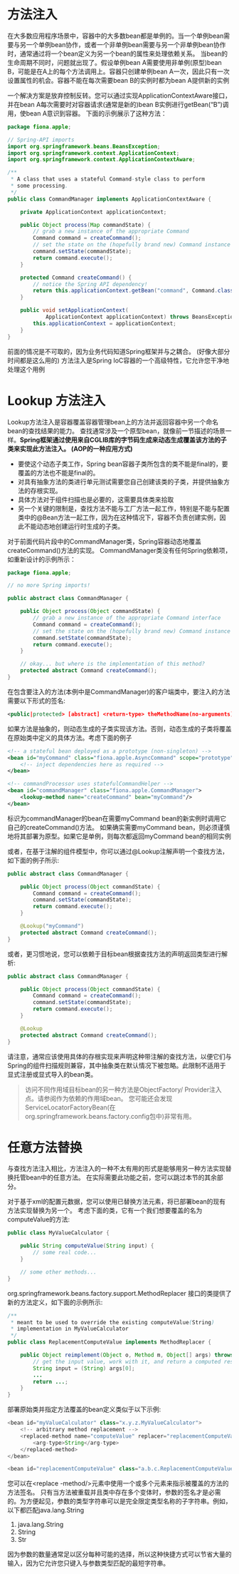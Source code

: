 # 方法注入
在大多数应用程序场景中，容器中的大多数bean都是单例的。当一个单例bean需要与另一个单例bean协作，或者一个非单例bean需要与另一个非单例bean协作时，通常通过将一个bean定义为另一个bean的属性来处理依赖关系。
当bean的生命周期不同时，问题就出现了。假设单例bean A需要使用非单例(原型)bean B，可能是在A上的每个方法调用上。容器只创建单例bean A一次，因此只有一次设置属性的机会。容器不能在每次需要bean B的实例时都为bean A提供新的实例

一个解决方案是放弃控制反转。您可以通过实现ApplicationContextAware接口，并在bean A每次需要时对容器请求(通常是新的)bean B实例进行getBean(“B”)调用，使bean A意识到容器。
下面的示例展示了这种方法：

```java
package fiona.apple;

// Spring-API imports
import org.springframework.beans.BeansException;
import org.springframework.context.ApplicationContext;
import org.springframework.context.ApplicationContextAware;

/**
 * A class that uses a stateful Command-style class to perform
 * some processing.
 */
public class CommandManager implements ApplicationContextAware {

	private ApplicationContext applicationContext;

	public Object process(Map commandState) {
		// grab a new instance of the appropriate Command
		Command command = createCommand();
		// set the state on the (hopefully brand new) Command instance
		command.setState(commandState);
		return command.execute();
	}

	protected Command createCommand() {
		// notice the Spring API dependency!
		return this.applicationContext.getBean("command", Command.class);
	}

	public void setApplicationContext(
			ApplicationContext applicationContext) throws BeansException {
		this.applicationContext = applicationContext;
	}
}
```
前面的情况是不可取的，因为业务代码知道Spring框架并与之耦合。 (好像大部分时间都是这么用的)
方法注入是Spring IoC容器的一个高级特性，它允许您干净地处理这个用例



# Lookup 方法注入
Lookup方法注入是容器覆盖容器管理bean上的方法并返回容器中另一个命名bean的查找结果的能力。
查找通常涉及一个原型bean，就像前一节描述的场景一样。__Spring框架通过使用来自CGLIB库的字节码生成来动态生成覆盖该方法的子类来实现此方法注入。 (AOP的一种应用方式)__

- 要使这个动态子类工作，Spring bean容器子类所包含的类不能是final的，要覆盖的方法也不能是final的。
- 对具有抽象方法的类进行单元测试需要您自己创建该类的子类，并提供抽象方法的存根实现。
- 具体方法对于组件扫描也是必要的，这需要具体类来拾取
- 另一个关键的限制是，查找方法不能与工厂方法一起工作，特别是不能与配置类中的@Bean方法一起工作，因为在这种情况下，容器不负责创建实例，因此不能动态地创建运行时生成的子类。

对于前面代码片段中的CommandManager类，Spring容器动态地覆盖createCommand()方法的实现。
CommandManager类没有任何Spring依赖项，如重新设计的示例所示：
```java
package fiona.apple;

// no more Spring imports!

public abstract class CommandManager {

	public Object process(Object commandState) {
		// grab a new instance of the appropriate Command interface
		Command command = createCommand();
		// set the state on the (hopefully brand new) Command instance
		command.setState(commandState);
		return command.execute();
	}

	// okay... but where is the implementation of this method?
	protected abstract Command createCommand();
}
```
在包含要注入的方法(本例中是CommandManager)的客户端类中，要注入的方法需要以下形式的签名:
```XML
<public|protected> [abstract] <return-type> theMethodName(no-arguments);
```
如果方法是抽象的，则动态生成的子类实现该方法。否则，动态生成的子类将覆盖在原始类中定义的具体方法。考虑下面的例子
```XML
<!-- a stateful bean deployed as a prototype (non-singleton) -->
<bean id="myCommand" class="fiona.apple.AsyncCommand" scope="prototype">
	<!-- inject dependencies here as required -->
</bean>

<!-- commandProcessor uses statefulCommandHelper -->
<bean id="commandManager" class="fiona.apple.CommandManager">
	<lookup-method name="createCommand" bean="myCommand"/>
</bean>
```
标识为commandManager的bean在需要myCommand bean的新实例时调用它自己的createCommand()方法。
如果确实需要myCommand bean，则必须谨慎地将其部署为原型。如果它是单例，则每次都返回myCommand bean的相同实例

或者，在基于注解的组件模型中，你可以通过@Lookup注解声明一个查找方法，如下面的例子所示:
```java
public abstract class CommandManager {

	public Object process(Object commandState) {
		Command command = createCommand();
		command.setState(commandState);
		return command.execute();
	}

	@Lookup("myCommand")
	protected abstract Command createCommand();
}
```
或者，更习惯地说，您可以依赖于目标bean根据查找方法的声明返回类型进行解析:
```java
public abstract class CommandManager {

	public Object process(Object commandState) {
		Command command = createCommand();
		command.setState(commandState);
		return command.execute();
	}

	@Lookup
	protected abstract Command createCommand();
}
```
请注意，通常应该使用具体的存根实现来声明这种带注解的查找方法，以便它们与Spring的组件扫描规则兼容，其中抽象类在默认情况下被忽略。此限制不适用于显式注册或显式导入的bean类。

> 访问不同作用域目标bean的另一种方法是ObjectFactory/ Provider注入点。请参阅作为依赖的作用域bean。
> 您可能还会发现ServiceLocatorFactoryBean(在org.springframework.beans.factory.config包中)非常有用。



# 任意方法替换

与查找方法注入相比，方法注入的一种不太有用的形式是能够用另一种方法实现替换托管bean中的任意方法。
在实际需要此功能之前，您可以跳过本节的其余部分。

对于基于xml的配置元数据，您可以使用已替换方法元素，将已部署bean的现有方法实现替换为另一个。
考虑下面的类，它有一个我们想要覆盖的名为computeValue的方法:
```java
public class MyValueCalculator {

	public String computeValue(String input) {
		// some real code...
	}

	// some other methods...
}
```
org.springframework.beans.factory.support.MethodReplacer 接口的类提供了新的方法定义，如下面的示例所示:
```java
/**
 * meant to be used to override the existing computeValue(String)
 * implementation in MyValueCalculator
 */
public class ReplacementComputeValue implements MethodReplacer {

	public Object reimplement(Object o, Method m, Object[] args) throws Throwable {
		// get the input value, work with it, and return a computed result
		String input = (String) args[0];
		...
		return ...;
	}
}
```
部署原始类并指定方法覆盖的bean定义类似于以下示例:
```java
<bean id="myValueCalculator" class="x.y.z.MyValueCalculator">
	<!-- arbitrary method replacement -->
	<replaced-method name="computeValue" replacer="replacementComputeValue">
		<arg-type>String</arg-type>
	</replaced-method>
</bean>

<bean id="replacementComputeValue" class="a.b.c.ReplacementComputeValue"/>
```
您可以在<replace -method/>元素中使用一个或多个<arg-type/>元素来指示被覆盖的方法的方法签名。
只有当方法被重载并且类中存在多个变体时，参数的签名才是必需的。为方便起见，参数的类型字符串可以是完全限定类型名称的子字符串。例如，以下都匹配java.lang.String

1. java.lang.String
2. String
3. Str

因为参数的数量通常足以区分每种可能的选择，所以这种快捷方式可以节省大量的输入，因为它允许您只键入与参数类型匹配的最短字符串。